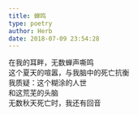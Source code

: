```yaml
---  
title: 蝉鸣  
type: poetry  
author: Herb  
date: 2018-07-09 23:54:28    
---  
```

在我的耳畔，无数蝉声嘶鸣  
这个夏天的喧嚣，与我脑中的死亡抗衡  
我质疑：这个糊涂的人世  
和这荒芜的头脑  
无数秋天死亡时，我还有回音